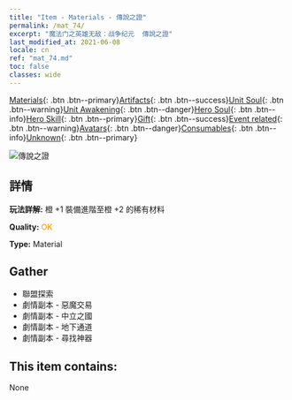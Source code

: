 ```yaml
---
title: "Item - Materials - 傳說之證"
permalink: /mat_74/
excerpt: "魔法门之英雄无敌：战争纪元  傳說之證"
last_modified_at: 2021-06-08
locale: cn
ref: "mat_74.md"
toc: false
classes: wide
---
```

 [Materials](/ItemsCN/){: .btn .btn--primary}[Artifacts](/ItemsCN/Artifacts/){: .btn .btn--success}[Unit Soul](/ItemsCN/UnitSoul/){: .btn .btn--warning}[Unit Awakening](/ItemsCN/UnitAwakening/){: .btn .btn--danger}[Hero Soul](/ItemsCN/HeroSoul/){: .btn .btn--info}[Hero Skill](/ItemsCN/HeroSkill/){: .btn .btn--primary}[Gift](/ItemsCN/Gift/){: .btn .btn--success}[Event related](/ItemsCN/Events/){: .btn .btn--warning}[Avatars](/ItemsCN/Avatars/){: .btn .btn--danger}[Consumables](/ItemsCN/Consumables/){: .btn .btn--info}[Unknown](/ItemsCN/Unknown/){: .btn .btn--primary}

 ![傳說之證](/images/t/i_cailiao_hexin3.png)

## 詳情
 **玩法詳解:** 橙 +1 裝備進階至橙 +2 的稀有材料

 **Quality:** <span style="color: #FF8C00">OK</span>

 **Type:** Material

## Gather

*    聯盟探索 
*    劇情副本 - 惡魔交易 
*    劇情副本 - 中立之國 
*    劇情副本 - 地下通道 
*    劇情副本 - 尋找神器 

## This item contains:

  None

